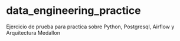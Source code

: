 # data_engineering_practice
Ejercicio de prueba para practica sobre Python, Postgresql, Airflow y Arquitectura Medallon
